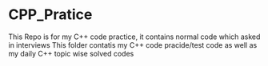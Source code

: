 # CPP_Pratice
This Repo is for my C++ code practice, it contains normal code which asked in interviews
This folder contatis my C++ code pracide/test code as well as my daily C++ topic wise solved codes
